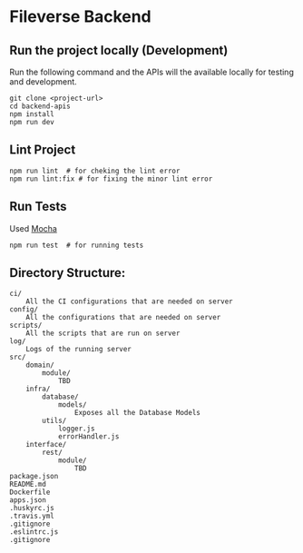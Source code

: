 # Fileverse Backend

## Run the project locally (Development)

Run the following command and the APIs will the available locally for testing and development.

```closure
git clone <project-url>
cd backend-apis
npm install
npm run dev
```

## Lint Project

```closure
npm run lint  # for cheking the lint error
npm run lint:fix # for fixing the minor lint error
```

## Run Tests

Used [Mocha](https://mochajs.org/)

```closure
npm run test  # for running tests
```

## Directory Structure:

```
ci/
    All the CI configurations that are needed on server
config/
    All the configurations that are needed on server
scripts/
    All the scripts that are run on server
log/
    Logs of the running server
src/
    domain/
        module/
            TBD
    infra/
        database/
            models/
                Exposes all the Database Models
        utils/
            logger.js
            errorHandler.js
    interface/
        rest/
            module/
                TBD
package.json
README.md
Dockerfile
apps.json
.huskyrc.js
.travis.yml
.gitignore
.eslintrc.js
.gitignore
```
